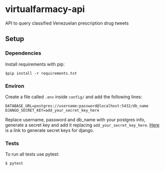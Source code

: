 # virtualfarmacy-api
API to query classified Venezuelan prescription drug tweets

## Setup

### Dependencies

Install requirements with pip: 

`$pip install -r requirements.txt`

### Environ
Create a file called `.env` inside `config/` and add the following lines:

```
DATABASE_URL=postgres://username:password@localhost:5432/db_name
DJANGO_SECRET_KEY=add_your_secret_key_here
```

Replace username, password and db_name with your postgres info, generate a secret key and add it replacing `add_your_secret_key_here`. [Here](http://www.miniwebtool.com/django-secret-key-generator/) is a link to generate secret keys for django.

### Tests

To run all tests use pytest:

`$ pytest`
